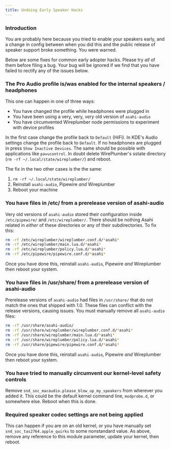 ```yaml
---
title: Undoing Early Speaker Hacks
---
```


### Introduction
You are probably here because you tried to enable your speakers early, and a change in config
between when you did this and the public release of speaker support broke something. You were
warned.

Below are some fixes for common early adopter hacks. Please try _all_ of them before filing a bug.
Your bug will be ignored if we find that you have failed to rectify any of the issues
below.

### The Pro Audio profile is/was enabled for the internal speakers / headphones
This one can happen in one of three ways:
* You have changed the profile while headphones were plugged in
* You have been using a very, very, _very_ old version of `asahi-audio`
* You have circumvented Wireplumber node permissions to experiment with device profiles

In the first case change the profile back to `Default` (HiFi). In KDE's Audio settings
change the profile back to `Default`. If no headphones are plugged in press
`Show Inactive Devices`. The same should be possible with applications like `pavucontrol`.
In doubt delete WirePlumber's sstate directory (`rm -rf ~/.local/state/wireplumber/`)
and reboot.

The fix in the two other cases is the the same:
1. `rm -rf ~/.local/state/wireplumber/`
2. Reinstall `asahi-audio`, Pipewire _and_ Wireplumber
3. Reboot your machine

### You have files in /etc/ from a prerelease version of asahi-audio
Very old versions of `asahi-audio` stored their configuration inside `/etc/pipewire/` and
`/etc/wireplumber/`. There should be nothing Asahi related in _either_ of these directories
or any of their subdirectories. To fix this: 
```sh
rm -rf /etc/wireplumber/wireplumber.conf.d/*asahi*
rm -rf /etc/wireplumber/main.lua.d/*asahi*
rm -rf /etc/wireplumber/policy.lua.d/*asahi*
rm -rf /etc/pipewire/pipewire.conf.d/*asahi*
```
Once you have done this, reinstall `asahi-audio`, Pipewire _and_ Wireplumber then reboot
your system.

### You have files in /usr/share/ from a prerelease version of asahi-audio
Prerelease versions of `asahi-audio` had files in `/usr/share/` that do not match the ones
that shipped with 1.0. These files can conflict with the release versions, causing issues.
You must manually remove all `asahi-audio` files:
```sh
rm -rf /usr/share/asahi-audio/
rm -rf /usr/share/wireplumber/wireplumber.conf.d/*asahi*
rm -rf /usr/share/wireplumber/main.lua.d/*asahi*
rm -rf /usr/share/wireplumber/policy.lua.d/*asahi*
rm -rf /usr/share/pipewire/pipewire.conf.d/*asahi*
```
Once you have done this, reinstall `asahi-audio`, Pipewire _and_ Wireplumber then reboot
your system.

### You have tried to manually circumvent our kernel-level safety controls
Remove `snd_soc_macaudio.please_blow_up_my_speakers` from wherever you added it. This could be
the default kernel command line, `modprobe.d`, or somewhere else. Reboot when this is done.

### Required speaker codec settings are not being applied
This can happen if you are on an old kernel, or you have manually set `snd_soc_tas2764.apple_quirks`
to some nonstandard value. As above, remove any reference to this module parameter, update your kernel,
then reboot.
